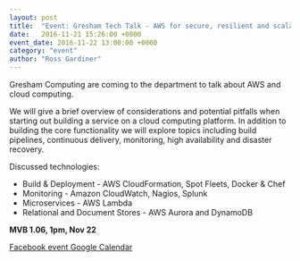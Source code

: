 ```yaml
---
layout: post
title:  "Event: Gresham Tech Talk - AWS for secure, resilient and scalable services"
date:   2016-11-21 15:26:00 +0000
event_date: 2016-11-22 13:00:00 +0000
category: "event"
author: "Ross Gardiner"
---
```


Gresham Computing are coming to the department to talk about AWS and cloud computing.

We will give a brief overview of considerations and potential pitfalls when starting out building a service on a cloud computing platform. In addition to building the core functionality we will explore topics including build pipelines, continuous delivery, monitoring, high availability and disaster recovery.

Discussed technologies:

* Build & Deployment - AWS CloudFormation, Spot Fleets, Docker & Chef
* Monitoring - Amazon CloudWatch, Nagios, Splunk
* Microservices - AWS Lambda
* Relational and Document Stores - AWS Aurora and DynamoDB

**MVB 1.06, 1pm, Nov 22**

<a class="btn btn--dark" href="https://www.facebook.com/events/802084196600375/">
  Facebook event
</a>

<a class="btn btn--dark" href="https://calendar.google.com/calendar/event?eid=dXVmOGE0cm9jc2g0bmE4aWM4cjlmYjgxMm8gY3NzYnJpc3RvbC5jby51a19jbW1iNzdpNGtkNmQ5b2tmdjVuYzFwaWJuMEBn">
  Google Calendar
</a>
